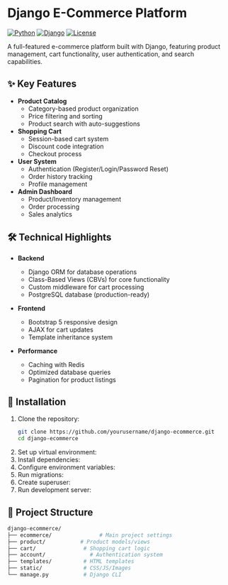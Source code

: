 # Django E-Commerce Platform

[![Python](https://img.shields.io/badge/Python-3.8%2B-blue)](https://www.python.org/)
[![Django](https://img.shields.io/badge/Django-4.0-brightgreen)](https://www.djangoproject.com/)
[![License](https://img.shields.io/badge/License-MIT-green)](https://opensource.org/licenses/MIT)

A full-featured e-commerce platform built with Django, featuring product management, cart functionality, user authentication, and search capabilities.


## ✨ Key Features

- **Product Catalog**
  - Category-based product organization
  - Price filtering and sorting
  - Product search with auto-suggestions
- **Shopping Cart**
  - Session-based cart system
  - Discount code integration
  - Checkout process
- **User System**
  - Authentication (Register/Login/Password Reset)
  - Order history tracking
  - Profile management
- **Admin Dashboard**
  - Product/Inventory management
  - Order processing
  - Sales analytics

## 🛠️ Technical Highlights

- **Backend**
  - Django ORM for database operations
  - Class-Based Views (CBVs) for core functionality
  - Custom middleware for cart processing
  - PostgreSQL database (production-ready)
  
- **Frontend**
  - Bootstrap 5 responsive design
  - AJAX for cart updates
  - Template inheritance system
  
- **Performance**
  - Caching with Redis
  - Optimized database queries
  - Pagination for product listings

## 🚀 Installation

1. Clone the repository:
   ```bash
   git clone https://github.com/yourusername/django-ecommerce.git
   cd django-ecommerce
   ```
2. Set up virtual environment:
3. Install dependencies:
4. Configure environment variables:
5. Run migrations:
6. Create superuser:
7. Run development server:


## 📂 Project Structure
```bash
django-ecommerce/
├── ecommerce/               # Main project settings
├── product/           # Product models/views
├── cart/               # Shopping cart logic
├── account/              # Authentication system
├── templates/          # HTML templates
├── static/             # CSS/JS/Images
└── manage.py           # Django CLI
```
